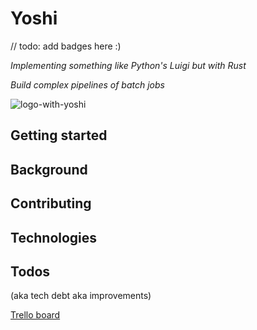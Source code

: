 # Yoshi

// todo: add badges here :)

*Implementing something like Python's Luigi but with Rust*

*Build complex pipelines of batch jobs*

![logo-with-yoshi](https://seeklogo.com/images/Y/yoshi-logo-15F601923A-seeklogo.com.png)

## Getting started

## Background

## Contributing

## Technologies

## Todos
(aka tech debt aka improvements)

[Trello board](https://trello.com/b/UugKGxA1/yoshi-rs)
